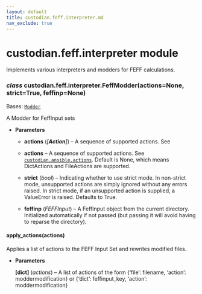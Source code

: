 ```yaml
---
layout: default
title: custodian.feff.interpreter.md
nav_exclude: true
---
```


# custodian.feff.interpreter module

Implements various interpreters and modders for FEFF calculations.


### _class_ custodian.feff.interpreter.FeffModder(actions=None, strict=True, feffinp=None)
Bases: [`Modder`](custodian.ansible.interpreter.md#custodian.ansible.interpreter.Modder)

A Modder for FeffInput sets


* **Parameters**


    * **actions** (*[**Action**]*) – A sequence of supported actions. See


    * **actions** – A sequence of supported actions. See
    [`custodian.ansible.actions`](custodian.ansible.actions.md#module-custodian.ansible.actions). Default is None,
    which means DictActions and FileActions are supported.


    * **strict** (*bool*) – Indicating whether to use strict mode. In non-strict
    mode, unsupported actions are simply ignored without any
    errors raised. In strict mode, if an unsupported action is
    supplied, a ValueError is raised. Defaults to True.


    * **feffinp** (*FEFFInput*) – A FeffInput object from the current directory.
    Initialized automatically if not passed (but passing it will
    avoid having to reparse the directory).



#### apply_actions(actions)
Applies a list of actions to the FEFF Input Set and rewrites modified
files.


* **Parameters**

    **[****dict****]** (*actions*) – A list of actions of the form {‘file’: filename,
    ‘action’: moddermodification} or {‘dict’: feffinput_key,
    ‘action’: moddermodification}
